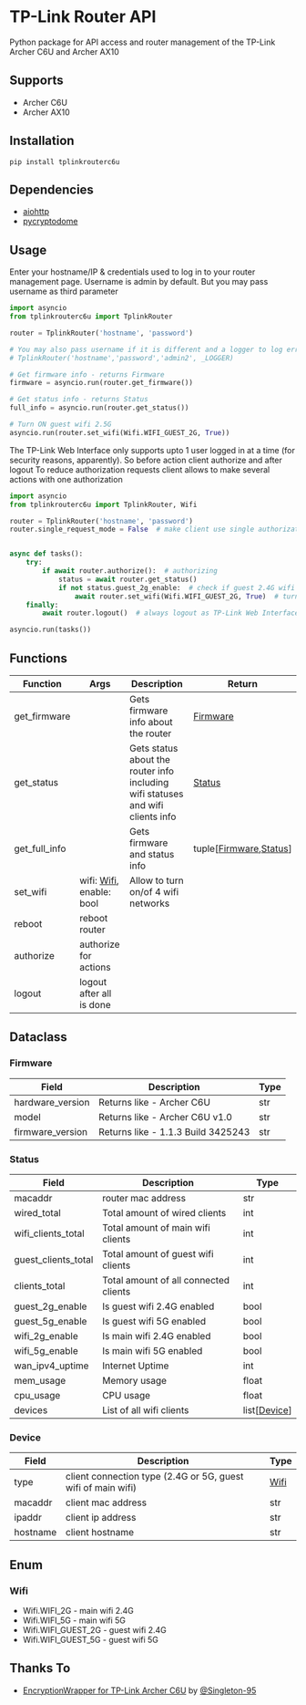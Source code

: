 # TP-Link Router API
Python package for API access and router management of the TP-Link Archer C6U and Archer AX10

## Supports
- Archer C6U
- Archer AX10

## Installation
`pip install tplinkrouterc6u`

## Dependencies
 - [aiohttp](https://pypi.org/project/aiohttp/)
 - [pycryptodome](https://pypi.org/project/pycryptodome/)

## Usage
Enter your hostname/IP & credentials used to log in to your router management page. Username is admin by default. But you may pass username as third parameter

```python
import asyncio
from tplinkrouterc6u import TplinkRouter

router = TplinkRouter('hostname', 'password')

# You may also pass username if it is different and a logger to log errors as
# TplinkRouter('hostname','password','admin2', _LOGGER)

# Get firmware info - returns Firmware
firmware = asyncio.run(router.get_firmware())

# Get status info - returns Status
full_info = asyncio.run(router.get_status())

# Turn ON guest wifi 2.5G
asyncio.run(router.set_wifi(Wifi.WIFI_GUEST_2G, True))
```

The TP-Link Web Interface only supports upto 1 user logged in at a time (for security reasons, apparently).
So before action client authorize and after logout
To reduce authorization requests client allows to make several actions with one authorization

```python
import asyncio
from tplinkrouterc6u import TplinkRouter, Wifi

router = TplinkRouter('hostname', 'password')
router.single_request_mode = False  # make client use single authorization


async def tasks():
    try:
        if await router.authorize():  # authorizing
            status = await router.get_status()
            if not status.guest_2g_enable:  # check if guest 2.4G wifi is disable
                await router.set_wifi(Wifi.WIFI_GUEST_2G, True)  # turn on guest 2.4G wifi
    finally:
        await router.logout()  # always logout as TP-Link Web Interface only supports upto 1 user logged 

asyncio.run(tasks())
```

## Functions
| Function | Args | Description | Return |
|--|--|--|--|
| get_firmware |  | Gets firmware info about the router | [Firmware](#firmware) |
| get_status |  | Gets status about the router info including wifi statuses and wifi clients info | [Status](#status) |
| get_full_info |  | Gets firmware and status info | tuple[[Firmware](#firmware),[Status](#status)] |
| set_wifi | wifi: [Wifi](#wifi), enable: bool | Allow to turn on/of 4 wifi networks |  |
| reboot | reboot router |  |
| authorize | authorize for actions |  |
| logout | logout after all is done |  |

## Dataclass
### <a id="firmware">Firmware</a>
| Field | Description | Type |
| --- |----|----|
| hardware_version | Returns like - Archer C6U | str |
| model | Returns like - Archer C6U v1.0 | str |
| firmware_version | Returns like - 1.1.3 Build 3425243 | str |

### <a id="status">Status</a>
| Field | Description | Type |
| --- |---|---|
| macaddr | router mac address | str |
| wired_total | Total amount of wired clients | int |
| wifi_clients_total | Total amount of main wifi clients | int |
| guest_clients_total | Total amount of guest wifi clients | int |
| clients_total | Total amount of all connected clients | int |
| guest_2g_enable | Is guest wifi 2.4G enabled | bool |
| guest_5g_enable | Is guest wifi 5G enabled | bool |
| wifi_2g_enable | Is main wifi 2.4G enabled | bool |
| wifi_5g_enable | Is main wifi 5G enabled | bool |
| wan_ipv4_uptime | Internet Uptime | int |
| mem_usage | Memory usage | float |
| cpu_usage | CPU usage | float |
| devices | List of all wifi clients | list[[Device](#device)] |

### <a id="device">Device</a>
| Field | Description | Type |
| --- |---|---|
| type | client connection type (2.4G or 5G, guest wifi of main wifi) | [Wifi](#wifi) |
| macaddr | client mac address | str |
| ipaddr | client ip address | str |
| hostname | client hostname | str |

## Enum
### <a id="wifi">Wifi</a>
- Wifi.WIFI_2G - main wifi 2.4G
- Wifi.WIFI_5G - main wifi 5G
- Wifi.WIFI_GUEST_2G - guest wifi 2.4G
- Wifi.WIFI_GUEST_5G - guest wifi 5G

## Thanks To
 - [EncryptionWrapper for TP-Link Archer C6U](https://github.com/ericpignet/home-assistant-tplink_router/pull/42/files) by [@Singleton-95](https://github.com/Singleton-95)